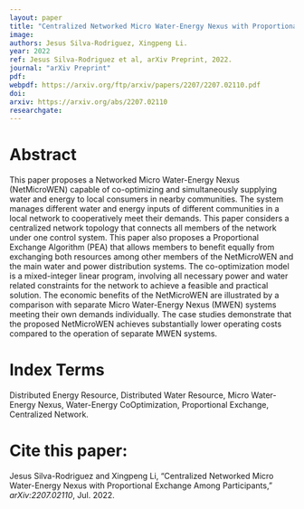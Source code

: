```yaml
---
layout: paper
title: "Centralized Networked Micro Water-Energy Nexus with Proportional Exchange Among Participants"
image: 
authors: Jesus Silva-Rodriguez, Xingpeng Li.
year: 2022
ref: Jesus Silva-Rodriguez et al, arXiv Preprint, 2022. 
journal: "arXiv Preprint"
pdf: 
webpdf: https://arxiv.org/ftp/arxiv/papers/2207/2207.02110.pdf
doi: 
arxiv: https://arxiv.org/abs/2207.02110
researchgate: 
---
```


# Abstract

This paper proposes a Networked Micro Water-Energy Nexus (NetMicroWEN) capable of co-optimizing and simultaneously supplying water and energy to local consumers in nearby communities. The system manages different water and energy inputs of different communities in a local network to cooperatively meet their demands. This paper considers a centralized network topology that connects all members of the network under one control system. This paper also proposes a Proportional Exchange Algorithm (PEA) that allows members to benefit equally from exchanging both resources among other members of the NetMicroWEN and the main water and power distribution systems. The co-optimization model is a mixed-integer linear program, involving all necessary power and water related constraints for the network to achieve a feasible and practical solution. The economic benefits of the NetMicroWEN are illustrated by a comparison with separate Micro Water-Energy Nexus (MWEN) systems meeting their own demands individually. The case studies demonstrate that the proposed NetMicroWEN achieves substantially lower operating costs compared to the operation of separate MWEN systems.

# Index Terms
Distributed Energy Resource, Distributed Water Resource, Micro Water-Energy Nexus, Water-Energy CoOptimization, Proportional Exchange, Centralized Network.

# Cite this paper:
Jesus Silva-Rodriguez and Xingpeng Li, “Centralized Networked Micro Water-Energy Nexus with Proportional Exchange Among Participants,” *arXiv:2207.02110*, Jul. 2022.
